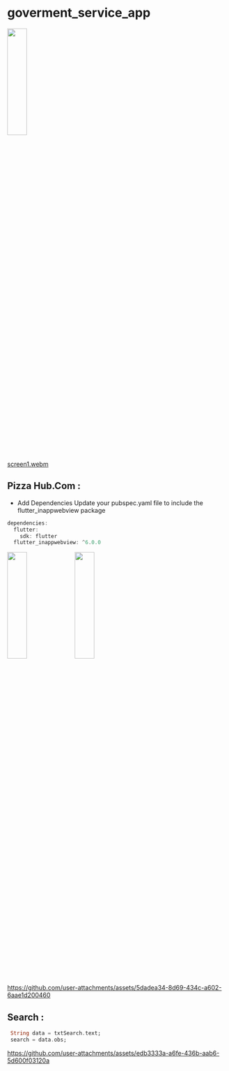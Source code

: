 # goverment_service_app

<img src ="https://github.com/user-attachments/assets/e88b266e-a6e7-4252-a093-42fec8043784" height = 25% width = 30%>

[screen1.webm](https://github.com/user-attachments/assets/55b52a40-716d-4c94-b754-fdf25c40333a)


## Pizza Hub.Com :
- Add Dependencies
Update your pubspec.yaml file to include the flutter_inappwebview package

```dart
dependencies:
  flutter:
    sdk: flutter
  flutter_inappwebview: ^6.0.0

```
<img src ="https://github.com/user-attachments/assets/7d105453-802a-4abb-b312-678ecd297659" height = 25% width = 30%>
<img src ="https://github.com/user-attachments/assets/ad5bf70d-acbc-44ff-91bc-fbb33aeb59e6" height = 25% width = 30%>


https://github.com/user-attachments/assets/5dadea34-8d69-434c-a602-6aae1d200460

## Search :
```dart
 String data = txtSearch.text;
 search = data.obs;
```

https://github.com/user-attachments/assets/edb3333a-a6fe-436b-aab6-5d600f03120a



